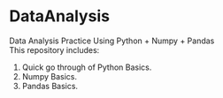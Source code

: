 # DataAnalysis
Data Analysis Practice Using Python + Numpy + Pandas <Br/>
This repository includes:<Br/>
  1. Quick go through of Python Basics.
  2. Numpy Basics.
  3. Pandas Basics.
